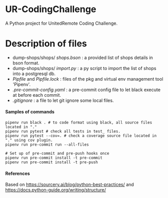# UR-CodingChallenge
A Python project for UnitedRemote Coding Challenge.

# Description of files 

- dump-shops/shops/ *shops.bson* : a provided list of shops details in bson format.
- dump-shops/shops/ *import.py* : a py script to import the list of shops into a postgresql db. 
- *Pipfile* and *Pipfile.lock* : files of the pkg and virtual env management tool 'Pipenv'.
- *.pre-commit-config.yaml* : a pre-commit config file to let black execute at before each commit.
- *.gitignore* : a file to let git ignore some local files.   

#### Samples of commands

```
pipenv run black . # to code format using black, all source files located in "."
pipenv run pytest # check all tests in test_ files.
pipenv run pytest --cov=. # check a coverage source file located in "." using cov plugin.
pipenv run pre-commit run --all-files
```

```
# Set up of pre-commit and pre-push hooks once
pipenv run pre-commit install -t pre-commit
pipenv run pre-commit install -t pre-push
```

#### References 

Based on <https://sourcery.ai/blog/python-best-practices/> and <https://docs.python-guide.org/writing/structure/>
